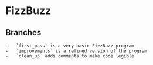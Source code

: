 # FizzBuzz

## Branches

    -   `first_pass` is a very basic FizzBuzz program
    -   `improvements` is a refined version of the program
    -   `clean_up` adds comments to make code legible